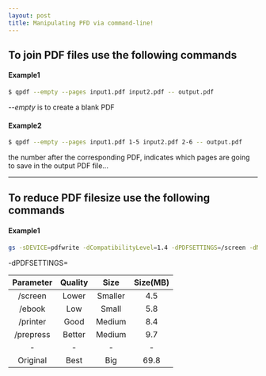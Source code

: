 ```yaml
---
layout: post
title: Manipulating PFD via command-line!
---
```


## To join PDF files use the following commands

#### Example1

```bash
$ qpdf --empty --pages input1.pdf input2.pdf -- output.pdf
```

*--empty* is to create a blank PDF

#### Example2

```bash
$ qpdf --empty --pages input1.pdf 1-5 input2.pdf 2-6 -- output.pdf
```

the number after the corresponding PDF, indicates which pages are going to save in the output PDF file...

---

## To reduce PDF filesize use the following commands

#### Example1

```bash
gs -sDEVICE=pdfwrite -dCompatibilityLevel=1.4 -dPDFSETTINGS=/screen -dNOPAUSE -dQUIET -dBATCH -sOutputFile=output.pdf input.pdf
```

-dPDFSETTINGS=

| Parameter | Quality |   Size  | Size(MB) |
|:---------:|:-------:|:-------:|:--------:|
|  /screen  |  Lower  | Smaller |    4.5   |
|   /ebook  |   Low   |  Small  |    5.8   |
|  /printer |   Good  |  Medium |    8.4   |
| /prepress |  Better |  Medium |    9.7   |
|      -    |    -    |    -    |    -     |
|  Original |   Best  |   Big   |   69.8   |